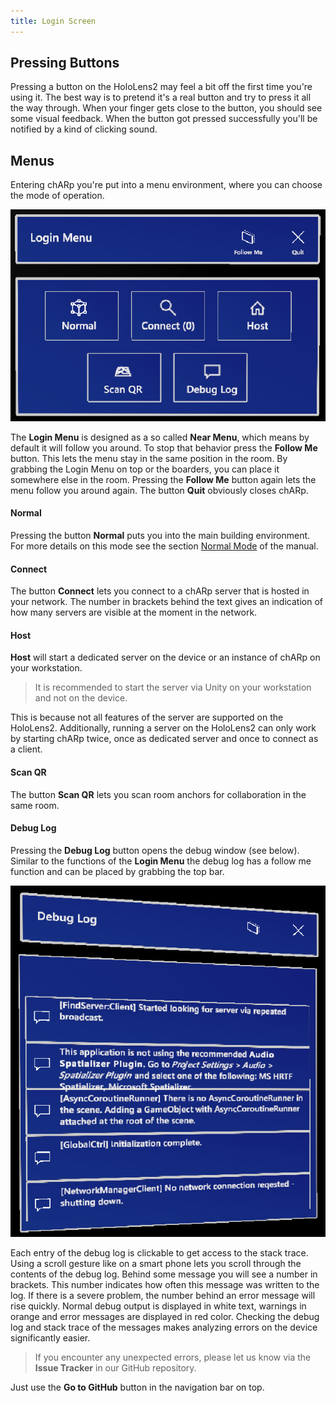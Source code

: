 ```yaml
---
title: Login Screen
---
```


## Pressing Buttons
Pressing a button on the HoloLens2 may feel a bit off the first time you're using it.
The best way is to pretend it's a real button and try to press it all the way through.
When your finger gets close to the button, you should see some visual feedback.
When the button got pressed successfully you'll be notified by a kind of clicking sound.


## Menus
Entering chARp you're put into a menu environment, where you can choose the mode of operation.

<img src="/images/manual/login_screen.png" alt="Login Screen Menu" class="mx-auto max-w-md" />

The **Login Menu** is designed as a so called **Near Menu**, which means by default it will follow you around.
To stop that behavior press the **Follow Me** button.
This lets the menu stay in the same position in the room.
By grabbing the Login Menu on top or the boarders, you can place it somewhere else in the room.
Pressing the **Follow Me** button again lets the menu follow you around again.
The button **Quit** obviously closes chARp.

#### Normal
Pressing the button **Normal** puts you into the main building environment.
For more details on this mode see the section [Normal Mode](/manual/02-normal_mode) of the manual.

#### Connect
The button **Connect** lets you connect to a chARp server that is hosted in your network.
The number in brackets behind the text gives an indication of how many servers are visible at the moment in the network.

#### Host
**Host** will start a dedicated server on the device or an instance of chARp on your workstation.

> It is recommended to start the server via Unity on your workstation and not on the device.

This is because not all features of the server are supported on the HoloLens2.
Additionally, running a server on the HoloLens2 can only work by starting chARp twice, once as dedicated server and once to connect as a client.

#### Scan QR
The button **Scan QR** lets you scan room anchors for collaboration in the same room.

#### Debug Log
Pressing the **Debug Log** button opens the debug window (see below).
Similar to the functions of the **Login Menu** the debug log has a follow me function and can be placed by grabbing the top bar.

<img src="/images/manual/debug_log.png" alt="Debug Log" class="mx-auto max-w-sm" />

Each entry of the debug log is clickable to get access to the stack trace.
Using a scroll gesture like on a smart phone lets you scroll through the contents of the debug log.
Behind some message you will see a number in brackets.
This number indicates how often this message was written to the log.
If there is a severe problem, the number behind an error message will rise quickly.
Normal debug output is displayed in white text, warnings in orange and error messages are displayed in red color.
Checking the debug log and stack trace of the messages makes analyzing errors on the device significantly easier.

> If you encounter any unexpected errors, please let us know via the **Issue Tracker** in our GitHub repository.

Just use the **Go to GitHub** button in the navigation bar on top.